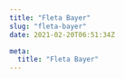 ```yaml
---
title: "Fleta Bayer"
slug: "fleta-bayer"
date: 2021-02-20T06:51:34Z

meta:
  title: "Fleta Bayer"
---
```


